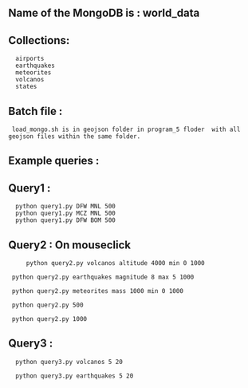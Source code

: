 
## Name of the MongoDB is   :   world_data

## Collections:

      airports 
      earthquakes
      meteorites
      volcanos
      states


## Batch file : 
     load_mongo.sh is in geojson folder in program_5 floder  with all geojson files within the same folder.

## Example queries :

## Query1 : 
      python query1.py DFW MNL 500	
      python query1.py MCZ MNL 500
      python query1.py DFW BOM 500


## Query2 : On mouseclick
      	 python query2.py volcanos altitude 4000 min 0 1000		  
			
	 python query2.py earthquakes magnitude 8 max 5 1000		  	

	 python query2.py meteorites mass 1000 min 0 1000	

	 python query2.py 500

	 python query2.py 1000


## Query3 : 
      python query3.py volcanos 5 20
		
      python query3.py earthquakes 5 20
		 
		 

		 
